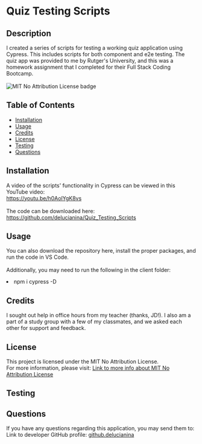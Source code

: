 # Quiz Testing Scripts
## Description
I created a series of scripts for testing a working quiz application using Cypress. This includes scripts for both component and e2e testing. The quiz app was provided to me by Rutger's University, and this was a homework assignment that I completed for their Full Stack Coding Bootcamp.<br><br>
![MIT No Attribution License badge](https://img.shields.io/badge/license-MIT_No_Attribution-blue.svg)
## Table of Contents 
- [Installation](#installation) 
- [Usage](#usage)
- [Credits](#credits) 
- [License](#license)
- [Testing](#testing) 
- [Questions](#questions)
## Installation
A video of the scripts' functionality in Cypress can be viewed in this YouTube video: <br>https://youtu.be/h0AolYgK8vs <br><br>The code can be downloaded here: <br> https://github.com/delucianina/Quiz_Testing_Scripts 
## Usage
You can also download the repository here, install the proper packages, and run the code in VS Code. <br><br> Additionally, you may need to run the following in the client folder:
<li>npm i cypress -D

## Credits
I sought out help in office hours from my teacher (thanks, JD!). I also am a part of a study group with a few of my classmates, and we asked each other for support and feedback. 
## License 
  This project is licensed under the MIT No Attribution License. <br>For more information, please visit: [Link to more info about MIT No Attribution License](https://opensource.org/license/mit-0)
## Testing

## Questions
If you have any questions regarding this application, you may send them to:  <br>
Link to developer GitHub profile: [github.delucianina](https://github.com/delucianina)